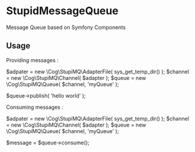StupidMessageQueue
==================

Message Queue based on Symfony Components

Usage
-----

Providing messages :

  $adpater = new \Cog\StupiMQ\AdapterFile( sys_get_temp_dir() );
  $channel = new \Cog\StupiMQ\Channel( $adapter );
  $queue = new \Cog\StupiMQ\Queue( $channel, 'myQueue' );

  $queue->publish( 'hello world' );


Consuming messages :

  $adpater = new \Cog\StupiMQ\AdapterFile( sys_get_temp_dir() );
  $channel = new \Cog\StupiMQ\Channel( $adapter );
  $queue = new \Cog\StupiMQ\Queue( $channel, 'myQueue' );

  $message = $queue->consume();

